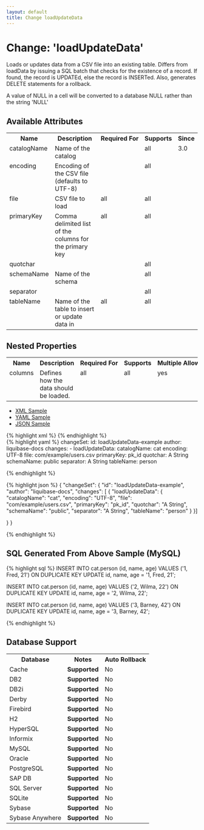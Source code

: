 ```yaml
---
layout: default
title: Change loadUpdateData
---
```


<!-- ====================================================== -->
<!-- GENERATED BY ChangeDocGenerator DO NOT MODIFY MANUALLY -->
<!-- ====================================================== -->

  <script>
  $(function() {
    $( "#changelog-tabs" ).tabs();
  });
</script>

# Change: 'loadUpdateData'

Loads or updates data from a CSV file into an existing table. Differs from loadData by issuing a SQL batch that checks for the existence of a record. If found, the record is UPDATEd, else the record is INSERTed. Also, generates DELETE statements for a rollback.

A value of NULL in a cell will be converted to a database NULL rather than the string 'NULL'

## Available Attributes ##

<table>
<tr><th>Name</th><th>Description</th><th>Required&nbsp;For</th><th>Supports</th><th>Since</th></tr>
<tr><td style='vertical-align: top'>catalogName</td><td style='vertical-align: top'>Name of the catalog</td><td style='vertical-align: top'></td><td style='vertical-align:top'>all</td><td style='vertical-align: top'>3.0</td></tr>
<tr><td style='vertical-align: top'>encoding</td><td style='vertical-align: top'>Encoding of the CSV file (defaults to UTF-8)</td><td style='vertical-align: top'></td><td style='vertical-align:top'>all</td><td style='vertical-align: top'></td></tr>
<tr><td style='vertical-align: top'>file</td><td style='vertical-align: top'>CSV file to load</td><td style='vertical-align: top'>all</td><td style='vertical-align:top'>all</td><td style='vertical-align: top'></td></tr>
<tr><td style='vertical-align: top'>primaryKey</td><td style='vertical-align: top'>Comma delimited list of the columns for the primary key</td><td style='vertical-align: top'>all</td><td style='vertical-align:top'>all</td><td style='vertical-align: top'></td></tr>
<tr><td style='vertical-align: top'>quotchar</td><td style='vertical-align: top'></td><td style='vertical-align: top'></td><td style='vertical-align:top'>all</td><td style='vertical-align: top'></td></tr>
<tr><td style='vertical-align: top'>schemaName</td><td style='vertical-align: top'>Name of the schema</td><td style='vertical-align: top'></td><td style='vertical-align:top'>all</td><td style='vertical-align: top'></td></tr>
<tr><td style='vertical-align: top'>separator</td><td style='vertical-align: top'></td><td style='vertical-align: top'></td><td style='vertical-align:top'>all</td><td style='vertical-align: top'></td></tr>
<tr><td style='vertical-align: top'>tableName</td><td style='vertical-align: top'>Name of the table to insert or update data in</td><td style='vertical-align: top'>all</td><td style='vertical-align:top'>all</td><td style='vertical-align: top'></td></tr>
</table>

## Nested Properties ##

<table>
<tr><th>Name</th><th>Description</th><th>Required&nbsp;For</th><th>Supports</th><th>Multiple&nbsp;Allowed</th><th>Since</th></tr>
<tr><td style='vertical-align: top'>columns</td><td style='vertical-align: top'>Defines how the data should be loaded.</td><td style='vertical-align: top'>all</td><td style='vertical-align: top'>all</td><td style='vertical-align: top'>yes</td><td style='vertical-align: top'></td></tr>
</table>
<div id='changelog-tabs'>
<ul>
    <li><a href="#tab-xml">XML Sample</a></li>
    <li><a href="#tab-yaml">YAML Sample</a></li>
    <li><a href="#tab-json">JSON Sample</a></li>
  </ul>
<div id='tab-xml'>
{% highlight xml %}
<changeSet author="liquibase-docs" id="loadUpdateData-example">
    <loadUpdateData catalogName="cat"
            encoding="UTF-8"
            file="com/example/users.csv"
            primaryKey="pk_id"
            quotchar="A String"
            schemaName="public"
            separator="A String"
            tableName="person"/>
</changeSet>
{% endhighlight %}
</div>
<div id='tab-yaml'>
{% highlight yaml %}
changeSet:
  id: loadUpdateData-example
  author: liquibase-docs
  changes:
  - loadUpdateData:
      catalogName: cat
      encoding: UTF-8
      file: com/example/users.csv
      primaryKey: pk_id
      quotchar: A String
      schemaName: public
      separator: A String
      tableName: person

{% endhighlight %}
</div>
<div id='tab-json'>
{% highlight json %}
{
  "changeSet": {
    "id": "loadUpdateData-example",
    "author": "liquibase-docs",
    "changes": [
      {
        "loadUpdateData": {
          "catalogName": "cat",
          "encoding": "UTF-8",
          "file": "com/example/users.csv",
          "primaryKey": "pk_id",
          "quotchar": "A String",
          "schemaName": "public",
          "separator": "A String",
          "tableName": "person"
        }
      }]
    
  }
}

{% endhighlight %}
</div>
</div>


## SQL Generated From Above Sample (MySQL)

{% highlight sql %}
INSERT INTO cat.person (id,
 name,
 age) VALUES ('1,
 Fred,
 21')
ON DUPLICATE KEY UPDATE id,
 name,
 age = '1,
 Fred,
 21';

INSERT INTO cat.person (id,
 name,
 age) VALUES ('2,
 Wilma,
 22')
ON DUPLICATE KEY UPDATE id,
 name,
 age = '2,
 Wilma,
 22';

INSERT INTO cat.person (id,
 name,
 age) VALUES ('3,
 Barney,
 42')
ON DUPLICATE KEY UPDATE id,
 name,
 age = '3,
 Barney,
 42';


{% endhighlight %}

## Database Support

<table style='border:1;'>
<tr><th>Database</th><th>Notes</th><th>Auto Rollback</th></tr>
<tr><td>Cache</td><td><b>Supported</b></td><td>No</td></tr>
<tr><td>DB2</td><td><b>Supported</b></td><td>No</td></tr>
<tr><td>DB2i</td><td><b>Supported</b></td><td>No</td></tr>
<tr><td>Derby</td><td><b>Supported</b></td><td>No</td></tr>
<tr><td>Firebird</td><td><b>Supported</b></td><td>No</td></tr>
<tr><td>H2</td><td><b>Supported</b></td><td>No</td></tr>
<tr><td>HyperSQL</td><td><b>Supported</b></td><td>No</td></tr>
<tr><td>Informix</td><td><b>Supported</b></td><td>No</td></tr>
<tr><td>MySQL</td><td><b>Supported</b></td><td>No</td></tr>
<tr><td>Oracle</td><td><b>Supported</b></td><td>No</td></tr>
<tr><td>PostgreSQL</td><td><b>Supported</b></td><td>No</td></tr>
<tr><td>SAP DB</td><td><b>Supported</b></td><td>No</td></tr>
<tr><td>SQL Server</td><td><b>Supported</b></td><td>No</td></tr>
<tr><td>SQLite</td><td><b>Supported</b></td><td>No</td></tr>
<tr><td>Sybase</td><td><b>Supported</b></td><td>No</td></tr>
<tr><td>Sybase Anywhere</td><td><b>Supported</b></td><td>No</td></tr>
</table>
